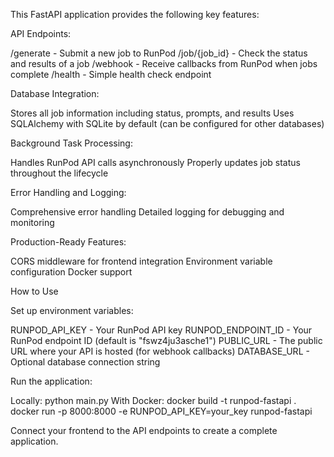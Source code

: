 This FastAPI application provides the following key features:

API Endpoints:

/generate - Submit a new job to RunPod
/job/{job_id} - Check the status and results of a job
/webhook - Receive callbacks from RunPod when jobs complete
/health - Simple health check endpoint


Database Integration:

Stores all job information including status, prompts, and results
Uses SQLAlchemy with SQLite by default (can be configured for other databases)


Background Task Processing:

Handles RunPod API calls asynchronously
Properly updates job status throughout the lifecycle


Error Handling and Logging:

Comprehensive error handling
Detailed logging for debugging and monitoring


Production-Ready Features:

CORS middleware for frontend integration
Environment variable configuration
Docker support



How to Use

Set up environment variables:

RUNPOD_API_KEY - Your RunPod API key
RUNPOD_ENDPOINT_ID - Your RunPod endpoint ID (default is "fswz4ju3asche1")
PUBLIC_URL - The public URL where your API is hosted (for webhook callbacks)
DATABASE_URL - Optional database connection string


Run the application:

Locally: python main.py
With Docker:
docker build -t runpod-fastapi .
docker run -p 8000:8000 -e RUNPOD_API_KEY=your_key runpod-fastapi



Connect your frontend to the API endpoints to create a complete application.